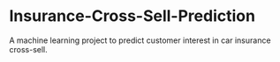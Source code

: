 # Insurance-Cross-Sell-Prediction
A machine learning project to predict customer interest in car insurance cross-sell.
